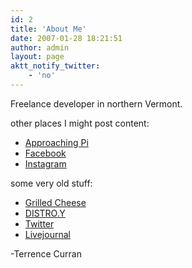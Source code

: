 ```yaml
---
id: 2
title: 'About Me'
date: 2007-01-28 18:21:51
author: admin
layout: page
aktt_notify_twitter:
    - 'no'
---
```


Freelance developer in northern Vermont.

other places I might post content:
- [Approaching Pi](http://www.approachingpi.com)
- [Facebook](http://www.facebook.com/terrencecurran)
- [Instagram](https://www.instagram.com/teacurran/)

some very old stuff:
- [Grilled Cheese](http://www.grilledcheese.com)
- [DISTRO.Y](http://www.distroy.com)
- [Twitter](http://www.twitter.com/teacurran)
- [Livejournal](http://notequalto.livejournal.com/)


-Terrence Curran